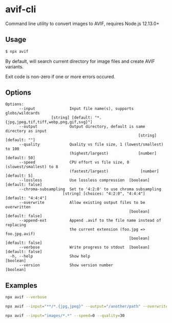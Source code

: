 # avif-cli

Command line utility to convert images to AVIF, requires Node.js 12.13.0+

## Usage

```sh
$ npx avif
```

By default, will search current directory for image files and create AVIF variants.

Exit code is non-zero if one or more errors occured.

## Options

```
Options:
      --input               Input file name(s), supports globs/wildcards
                    [string] [default: "*.{jpg,jpeg,tif,tiff,webp,png,gif,svg}"]
      --output              Output directory, default is same directory as input
                                                          [string] [default: ""]
      --quality             Quality vs file size, 1 (lowest/smallest) to 100
                            (highest/largest)             [number] [default: 50]
      --speed               CPU effort vs file size, 0 (slowest/smallest) to 8
                            (fastest/largest)              [number] [default: 5]
      --lossless            Use lossless compression  [boolean] [default: false]
      --chroma-subsampling  Set to '4:2:0' to use chroma subsampling
                         [string] [choices: "4:2:0", "4:4:4"] [default: "4:4:4"]
      --overwrite           Allow existing output files to be overwritten
                                                      [boolean] [default: false]
      --append-ext          Append .avif to the file name instead of replacing
                            the current extension (foo.jpg => foo.jpg.avif)
                                                      [boolean] [default: false]
      --verbose             Write progress to stdout  [boolean] [default: false]
  -h, --help                Show help                                  [boolean]
      --version             Show version number                        [boolean]
```

## Examples

```sh
npx avif --verbose
```

```sh
npx avif --input="**/*.{jpg,jpeg}" --output="/another/path" --overwrite
```

```sh
npx avif --input="images/*.*" --speed=0 --quality=30
```
